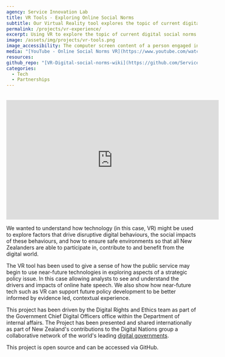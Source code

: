 ```yaml
---
agency: Service Innovation Lab
title: VR Tools - Exploring Online Social Norms
subtitle: Our Virtual Reality tool explores the topic of current digital social norms using online hate speech as a focus.
permalink: /projects/vr-experience/
excerpt: Using VR to explore the topic of current digital social norms using online hate speech as a focus.
image: /assets/img/projects/vr-tools.png
image_accessibility: The computer screen content of a person engaged in online hate speech.
media: "[YouTube - Online Social Norms VR](https://www.youtube.com/watch?v=pUIPbUMwqHg)"
resources:
github_repo: "[VR-Digital-social-norms-wiki](https://github.com/ServiceInnovationLab/VR-Digital-social-norms/wiki)"
categories:
  - Tech
  - Partnerships
---
```

<br>
<iframe width="560" height="315" src="https://www.youtube.com/embed/pUIPbUMwqHg" title="Online Social Norms VR" frameborder="0" allow="accelerometer; autoplay; encrypted-media; gyroscope; picture-in-picture" allowfullscreen></iframe>

We wanted to understand how technology (in this case, VR) might be used to explore factors that drive disruptive digital behaviours, the social impacts of these behaviours, and how to ensure safe environments so that all New Zealanders are able to participate in, contribute to and benefit from the digital world.

The VR tool has been used to give a sense of how the public service may begin to use near-future technologies in exploring aspects of a strategic policy issue. In this case allowing analysts to see and understand the drivers and impacts of online hate speech. We also show how near-future tech such as VR can support future policy development to be better informed by evidence led, contextual experience.

This project has been driven by the Digital Rights and Ethics team as part of the Government Chief Digital Officers office within the Department of internal affairs. The Project has been presented and shared internationally as part of New Zealand's contributions to the Digital Nations group a collaborative network of the world's leading [digital governments](https://en.wikipedia.org/wiki/Digital_government).

This project is open source and can be accessed via GitHub.
